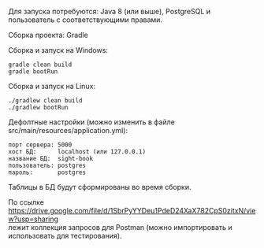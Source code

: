 Для запуска потребуются: Java 8 (или выше), PostgreSQL и пользователь с соответствующими правами.   

Сборка проекта: Gradle  

Сборка и запуск на Windows:  
```
gradle clean build  
gradle bootRun
```  

Сборка и запуск на Linux: 
```
./gradlew clean build  
./gradlew bootRun 
```

Дефолтные настройки (можно изменить в файле src/main/resources/application.yml):  
```
порт сервера: 5000  
хост БД:      localhost (или 127.0.0.1)  
название БД:  sight-book  
пользователь: postgres  
пароль:       postgres   
```


Таблицы в БД будут сформированы во время сборки.  

По ссылке https://drive.google.com/file/d/1SbrPyYYDeu1PdeD24XaX782CpS0zitxN/view?usp=sharing   
лежит коллекция запросов для Postman (можно импортировать и использовать для тестирования).
